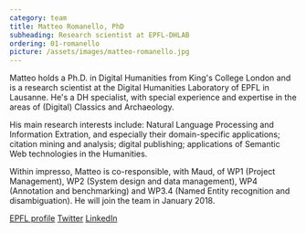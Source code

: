 ```yaml
---
category: team
title: Matteo Romanello, PhD
subheading: Research scientist at EPFL-DHLAB
ordering: 01-romanello
picture: /assets/images/matteo-romanello.jpg
---
```


Matteo holds a Ph.D. in Digital Humanities from King's College London and is a research scientist at the Digital Humanities Laboratory of EPFL in Lausanne. He's a DH specialist, with special experience and expertise in the areas of (Digital) Classics and Archaeology.

His main research interests include: Natural Language Processing and Information Extration, and especially their domain-specific applications; citation mining and analysis; digital publishing; applications of Semantic Web technologies in the Humanities.

Within impresso, Matteo is co-responsible, with Maud, of WP1 (Project Management), WP2 (System design and data management), WP4 (Annotation and benchmarking) and WP3.4 (Named Entity recognition and disambiguation). He will join the team in January 2018.

[EPFL profile](https://people.epfl.ch/matteo.romanello?lang=en) [Twitter](https://twitter.com/mr56k?lang=en) [LinkedIn](https://uk.linkedin.com/in/matteoromanello)